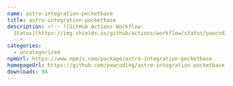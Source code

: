 ```yaml
---
name: astro-integration-pocketbase
title: astro-integration-pocketbase
description: <!-- ![GitHub Actions Workflow
  Status](https://img.shields.io/github/actions/workflow/status/pawcoding/astro-integration-pocketbase/release.yaml?style=flat-square)
  -->
categories:
  - uncategorized
npmUrl: https://www.npmjs.com/package/astro-integration-pocketbase
homepageUrl: https://github.com/pawcoding/astro-integration-pocketbase
downloads: 94
---
```

